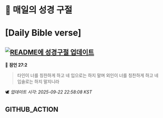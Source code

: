 # 🙏 매일의 성경 구절
# [Daily Bible verse]
## [![README에 성경구절 업데이트](https://github.com/DONGSUKA/first_test/actions/workflows/update-readme-bible.yml/badge.svg)](https://github.com/DONGSUKA/first_test/actions/workflows/update-readme-bible.yml)
<!-- START_BIBLE_VERSE -->
📖 **잠언 27:2**
> 타인이 너를 칭찬하게 하고 네 입으로는 하지 말며 외인이 너를 칭찬하게 하고 네 입술로는 하지 말지니라

🕊️ _업데이트 시각: 2025-09-22 22:58:08 KST_
  <!-- END_BIBLE_VERSE -->
## GITHUB_ACTION
